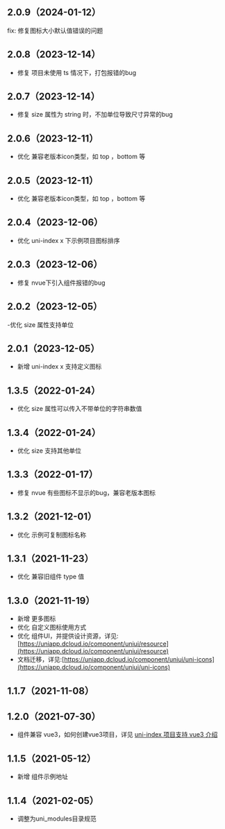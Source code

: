 ## 2.0.9（2024-01-12）
fix: 修复图标大小默认值错误的问题
## 2.0.8（2023-12-14）
- 修复 项目未使用 ts 情况下，打包报错的bug
## 2.0.7（2023-12-14）
- 修复 size 属性为 string 时，不加单位导致尺寸异常的bug
## 2.0.6（2023-12-11）
- 优化 兼容老版本icon类型，如 top ，bottom 等
## 2.0.5（2023-12-11）
- 优化 兼容老版本icon类型，如 top ，bottom 等
## 2.0.4（2023-12-06）
- 优化 uni-index x 下示例项目图标排序
## 2.0.3（2023-12-06）
- 修复 nvue下引入组件报错的bug
## 2.0.2（2023-12-05）
-优化 size 属性支持单位
## 2.0.1（2023-12-05）
- 新增 uni-index x 支持定义图标
## 1.3.5（2022-01-24）
- 优化 size 属性可以传入不带单位的字符串数值
## 1.3.4（2022-01-24）
- 优化 size 支持其他单位
## 1.3.3（2022-01-17）
- 修复 nvue 有些图标不显示的bug，兼容老版本图标
## 1.3.2（2021-12-01）
- 优化 示例可复制图标名称
## 1.3.1（2021-11-23）
- 优化 兼容旧组件 type 值
## 1.3.0（2021-11-19）
- 新增 更多图标
- 优化 自定义图标使用方式
- 优化 组件UI，并提供设计资源，详见:[https://uniapp.dcloud.io/component/uniui/resource](https://uniapp.dcloud.io/component/uniui/resource)
- 文档迁移，详见:[https://uniapp.dcloud.io/component/uniui/uni-icons](https://uniapp.dcloud.io/component/uniui/uni-icons)
## 1.1.7（2021-11-08）
## 1.2.0（2021-07-30）
- 组件兼容 vue3，如何创建vue3项目，详见 [uni-index 项目支持 vue3 介绍](https://ask.dcloud.net.cn/article/37834)
## 1.1.5（2021-05-12）
- 新增 组件示例地址
## 1.1.4（2021-02-05）
- 调整为uni_modules目录规范

